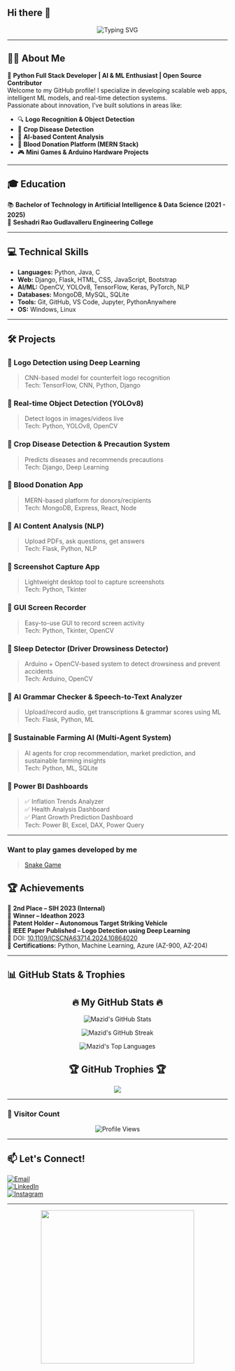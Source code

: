 ## Hi there 👋

<p align="center">
  <img src="https://readme-typing-svg.demolab.com?font=Fira+Code&pause=1000&color=00F7FF&center=true&vCenter=true&width=435&lines=Hi+There!+I'm+Mohammad+Mazid!;Python+Full+Stack+Developer;ML+%7C+AI+%7C+DL+Enthusiast;Open+Source+Contributor+%F0%9F%94%A5" alt="Typing SVG" />
</p>

---

## 👨‍💻 About Me

🚀 **Python Full Stack Developer | AI & ML Enthusiast | Open Source Contributor**  
Welcome to my GitHub profile! I specialize in developing scalable web apps, intelligent ML models, and real-time detection systems.  
Passionate about innovation, I’ve built solutions in areas like:

- 🔍 **Logo Recognition & Object Detection**
- 🌾 **Crop Disease Detection**
- 📄 **AI-based Content Analysis**
- 💉 **Blood Donation Platform (MERN Stack)**
- 🎮 **Mini Games & Arduino Hardware Projects**

---

## 🎓 Education

📚 **Bachelor of Technology in Artificial Intelligence & Data Science (2021 - 2025)**  
📍 **Seshadri Rao Gudlavalleru Engineering College**

---

## 💻 Technical Skills

- **Languages:** Python, Java, C  
- **Web:** Django, Flask, HTML, CSS, JavaScript, Bootstrap  
- **AI/ML:** OpenCV, YOLOv8, TensorFlow, Keras, PyTorch, NLP  
- **Databases:** MongoDB, MySQL, SQLite  
- **Tools:** Git, GitHub, VS Code, Jupyter, PythonAnywhere  
- **OS:** Windows, Linux

---

## 🛠 Projects

### 🔹 Logo Detection using Deep Learning  
> CNN-based model for counterfeit logo recognition  
Tech: TensorFlow, CNN, Python, Django  

### 🔹 Real-time Object Detection (YOLOv8)  
> Detect logos in images/videos live  
Tech: Python, YOLOv8, OpenCV  

### 🔹 Crop Disease Detection & Precaution System  
> Predicts diseases and recommends precautions  
Tech: Django, Deep Learning  

### 🔹 Blood Donation App  
> MERN-based platform for donors/recipients  
Tech: MongoDB, Express, React, Node  

### 🔹 AI Content Analysis (NLP)  
> Upload PDFs, ask questions, get answers  
Tech: Flask, Python, NLP  

### 🔹 Screenshot Capture App  
> Lightweight desktop tool to capture screenshots  
Tech: Python, Tkinter  

### 🔹 GUI Screen Recorder  
> Easy-to-use GUI to record screen activity  
Tech: Python, Tkinter, OpenCV  

### 🔹 Sleep Detector (Driver Drowsiness Detector)  
> Arduino + OpenCV-based system to detect drowsiness and prevent accidents  
Tech: Arduino, OpenCV  

### 🔹 AI Grammar Checker & Speech-to-Text Analyzer  
> Upload/record audio, get transcriptions & grammar scores using ML  
Tech: Flask, Python, ML  

### 🔹 Sustainable Farming AI (Multi-Agent System)  
> AI agents for crop recommendation, market prediction, and sustainable farming insights  
Tech: Python, ML, SQLite  

### 🔹 Power BI Dashboards  
> ✅ Inflation Trends Analyzer  
> ✅ Health Analysis Dashboard  
> ✅ Plant Growth Prediction Dashboard  
Tech: Power BI, Excel, DAX, Power Query  

---

### Want to play games developed by me
>[Snake Game](https://snake-game-eight-steel.vercel.app/)
>

## 🏆 Achievements

🏅 **2nd Place – SIH 2023 (Internal)**  
🏅 **Winner – Ideathon 2023**  
🏅 **Patent Holder – Autonomous Target Striking Vehicle**  
🏅 **IEEE Paper Published – Logo Detection using Deep Learning**  
📄 DOI: [10.1109/ICSCNA63714.2024.10864020](https://doi.org/10.1109/ICSCNA63714.2024.10864020)  
📜 **Certifications:** Python, Machine Learning, Azure (AZ-900, AZ-204)

---

## 📊 GitHub Stats & Trophies

<h2 align="center">🔥 My GitHub Stats 🔥</h2>

<p align="center">
  <img src="https://github-readme-stats.vercel.app/api?username=Mazid2003&show_icons=true&theme=radical&border_radius=15&hide_border=true" alt="Mazid's GitHub Stats" />
</p>

<p align="center">
  <img src="https://github-readme-streak-stats.herokuapp.com?user=Mazid2003&theme=radical&hide_border=true&border_radius=15" alt="Mazid's GitHub Streak" />
</p>

<p align="center">
  <img src="https://github-readme-stats.vercel.app/api/top-langs/?username=Mazid2003&layout=compact&theme=radical&border_radius=15&hide_border=true" alt="Mazid's Top Languages" />
</p>

<h2 align="center">🏆 GitHub Trophies 🏆</h2>

<p align="center">
  <img src="https://github-profile-trophy.vercel.app/?username=Mazid2003&theme=radical&no-frame=true&no-bg=true&margin-w=15&margin-h=15" />
</p>


---

### 👀 Visitor Count

<p align="center">
  <img src="https://komarev.com/ghpvc/?username=Mazid2003&style=flat-square&color=blue" alt="Profile Views" />
</p>

---

## 📫 Let's Connect!

[![Email](https://img.shields.io/badge/📧-Email-red)](mailto:mazidmd750@gmail.com)  
[![LinkedIn](https://img.shields.io/badge/🔗-LinkedIn-blue?style=flat&logo=linkedin)](https://www.linkedin.com/in/mohammadmazid)  
[![Instagram](https://img.shields.io/badge/Instagram-%23E4405F.svg?style=for-the-badge&logo=instagram&logoColor=white)](https://www.instagram.com/immazid_786/)

---

<p align="center">
  <img src="https://media.giphy.com/media/qgQUggAC3Pfv687qPC/giphy.gif" width="350" />
</p>
